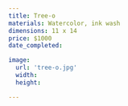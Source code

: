 ```yaml
---
title: Tree-o
materials: Watercolor, ink wash
dimensions: 11 x 14
price: $1000
date_completed:

image:
  url: 'tree-o.jpg'
  width:
  height:

---
```

